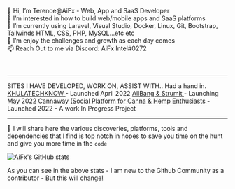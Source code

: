 👋 Hi, I’m Terence@AiFx - Web, App and SaaS Developer<br>
👀 I’m interested in how to build web/mobile apps and SaaS platforms<br>
🌱 I’m currently using Laravel, Visual Studio, Docker, Linux, Git, Bootstrap, Tailwinds HTML, CSS, PHP, MySQL...etc etc <br>
💞️ I’m enjoy the challenges and growth as each day comes<br>
📫 Reach Out to me via Discord: AiFx Intel#0272<br> 
<br><br>
<hr>

SITES I HAVE DEVELOPED, WORK ON, ASSIST WITH.. Had a hand in.
<a href="https://khulatechknow.co.za"> KHULATECHKNOW </a> - Launched April 2022
<a href="https://allbang.co.za"> AllBang & Strumit </a> - Launching May 2022
<a href="https://cannaway.co.za"> Cannaway (Social Platform for Canna & Hemp Enthusiasts  </a> - Launched 2022 - A work In Progress Project
<hr>

🤖 I will share here the various discoveries, platforms, tools and dependencies that I find is top notch in hopes to save you time on the hunt and give you more time in the `code`


![AiFx's GitHub stats](https://github-readme-stats.vercel.app/api?username=AiFxApp&show_icons=true&theme=tokyonight)
<br>
<!--[![Top Langs](https://github-readme-stats.vercel.app/api/top-langs/?username=AiFxApp&layout=compact)](https://github.com/AiFxApp/github-readme-stats)-->

As you can see in the above stats - I am new to the Github Community as a contributor - But this will change! 
